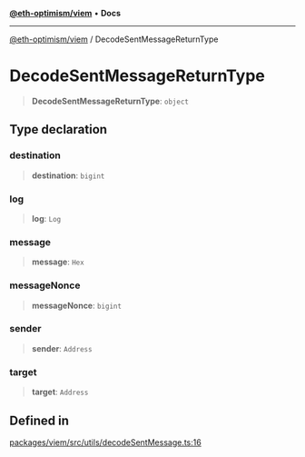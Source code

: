 [**@eth-optimism/viem**](../README.md) • **Docs**

***

[@eth-optimism/viem](../README.md) / DecodeSentMessageReturnType

# DecodeSentMessageReturnType

> **DecodeSentMessageReturnType**: `object`

## Type declaration

### destination

> **destination**: `bigint`

### log

> **log**: `Log`

### message

> **message**: `Hex`

### messageNonce

> **messageNonce**: `bigint`

### sender

> **sender**: `Address`

### target

> **target**: `Address`

## Defined in

[packages/viem/src/utils/decodeSentMessage.ts:16](https://github.com/ethereum-optimism/ecosystem/blob/a6a591d88cd41aa48aa7325dbb668dbe8084e5ee/packages/viem/src/utils/decodeSentMessage.ts#L16)
